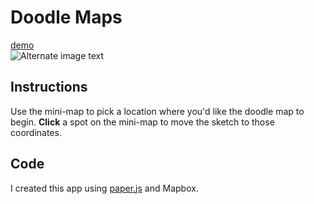 # Doodle Maps

[demo](https://jdeboi.com/doodle-maps/)  
![Alternate image text](https://jdeboi.com/doodle-maps/assets/images/ogimage.png)

## Instructions  
Use the mini-map to pick a location where you'd like the doodle map to begin. 
**Click** a spot on the mini-map to move the sketch to those coordinates.

## Code  
I created this app using [paper.js](https://http://paperjs.org/) and Mapbox. 